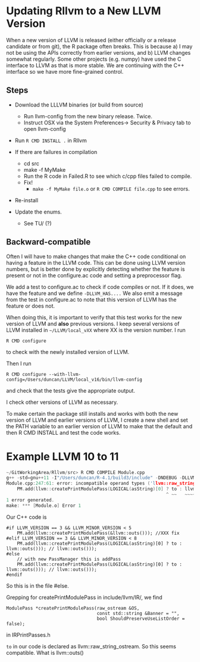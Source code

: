 # Updating Rllvm to a New LLVM Version

When a new version of LLVM is released (either officially or a release candidate or from git),
the R package often breaks.
This is because a) I may not be using the APIs correctly from earlier versions, and b)
LLVM changes somewhat regularly.
Some other projects (e.g. numpy) have used the C interface to LLVM as that is more stable.
We are continuing with the C++ interface so we have more fine-grained control.



## Steps

+ Download the LLLVM binaries (or build from source)
   + Run llvm-config from the new binary release. Twice.
   + Instruct OSX via the System Preferences-> Security & Privacy tab to open llvm-config
   
+ Run `R CMD INSTALL .` in Rllvm   
+ If there are failures in compilation
   + cd src
   + make -f MyMake
   + Run the R code in Failed.R to see which  c/cpp  files failed to compile.
   + Fix!
       + `make -f MyMake file.o` or `R CMD COMPILE file.cpp` to see errors.
+ Re-install
+ Update the enums.
   + See TU/ (?)



## Backward-compatible

Often I will have to make changes that make the C++ code conditional
on having a feature in the LLVM code. This can be done using LLVM version numbers,
but is better done by explicitly detecting whether the feature is present or not in
the configure.ac code and setting a preprocessor flag.

We add a test to configure.ac to check if code compiles or not.
If it does, we have the feature and we define `-DLLVM_HAS....`
We also emit a message from the test in configure.ac to note that this version
of LLVM has the feature or does not.


When doing this, it is important to verify that this test works for the new version of LLVM and
**also** previous versions.
I keep several versions of LLVM installed in `~/LLVM/local_vXX` where XX is the version number.
I run 
```
R CMD configure
```
to check with the newly installed version of LLVM.


Then I run 
```
R CMD configure --with-llvm-config=/Users/duncan/LLVM/local_v16/bin/llvm-config
```
and check that the tests give the appropriate output.


I check other versions of LLVM as necessary.

To make certain the package still installs and works with both the new version of LLVM and 
earlier versions of LLVM, I create a new shell and set the PATH variable to an earlier version of LLVM to make that the
default and then R CMD INSTALL and test the code works.




# Example LLVM 10 to 11


```c++
~/GitWorkingArea/Rllvm/src> R CMD COMPILE Module.cpp 
g++ -std=gnu++11 -I"/Users/duncan/R-4.1/build3/include" -DNDEBUG -DLLVM_VERSION=11 -DLLVM_MINOR_VERSION=0 -DLLVM_VERSION_NUMBER=11.0.0 -DNEW_LLVM_ATTRIBUTES_SETUP=1 -DLLVM_DATALAYOUT_H_IN_IR=1 -DHAVE_AGGRESSIVE_DCE_PASS=1 -DCODE_GEN_FILE_TYPE_IN_LLVM=1 -DADD_PASSES_TO_EMIT_FILE_HAS_EXTRA_ARG=1  -I/usr/local/include  -I/Users/duncan/LLVM/clang+llvm-11.0.0-x86_64-apple-darwin/include -std=c++14   -fno-exceptions -fno-rtti -D__STDC_CONSTANT_MACROS -D__STDC_FORMAT_MACROS -D__STDC_LIMIT_MACROS  -fPIC  -g -O0 -c Module.cpp -o Module.o
Module.cpp:247:61: error: incompatible operand types ('llvm::raw_string_ostream' and 'llvm::raw_fd_ostream')
    PM.add(llvm::createPrintModulePass(LOGICAL(asString)[0] ? to : llvm::outs())); // llvm::outs()));
                                                            ^ ~~   ~~~~~~~~~~~~
1 error generated.
make: *** [Module.o] Error 1
```


Our C++ code is 
```
#if LLVM_VERSION == 3 && LLVM_MINOR_VERSION < 5
    PM.add(llvm::createPrintModulePass(&llvm::outs())); //XXX fix
#elif LLVM_VERSION == 3 && LLVM_MINOR_VERSION < 8
    PM.add(llvm::createPrintModulePass(LOGICAL(asString)[0] ? to : llvm::outs())); // llvm::outs()));
#else
    // with new PassManager this is addPass
    PM.add(llvm::createPrintModulePass(LOGICAL(asString)[0] ? to : llvm::outs())); // llvm::outs()));
#endif
```
So this is in the file #else.


Grepping for createPrintModulePass in include/llvm/IR/, we find
```
ModulePass *createPrintModulePass(raw_ostream &OS,
                                  const std::string &Banner = "",
                                  bool ShouldPreserveUseListOrder = false);
```
in IRPrintPasses.h

`to` in our code is declared as llvm::raw_string_ostream.  So this seems compatible.
What is llvm::outs()
